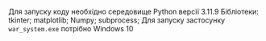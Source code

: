 Для запуску коду необхідно середовище Python версії 3.11.9 
Бібліотеки: tkinter; matplotlib; Numpy; subprocess;
Для запуску застосунку ```war_system.exe``` потрібно Windows 10